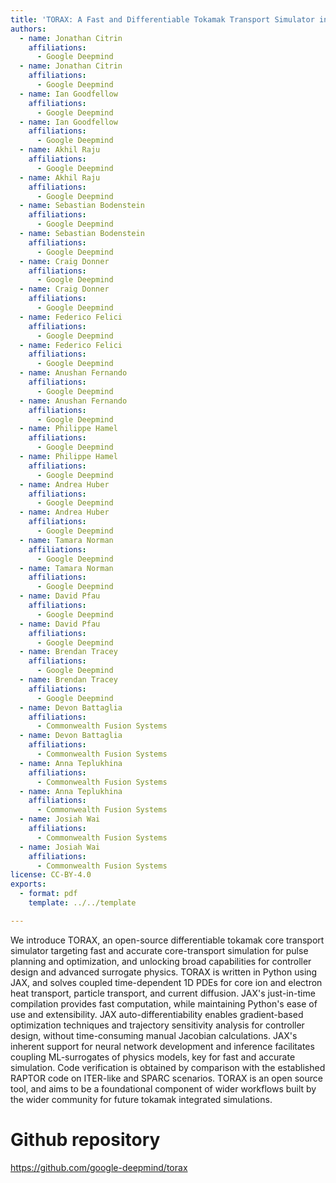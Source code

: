 ```yaml
---
title: 'TORAX: A Fast and Differentiable Tokamak Transport Simulator in JAX'
authors:
  - name: Jonathan Citrin
    affiliations:
      - Google Deepmind
  - name: Jonathan Citrin
    affiliations:
      - Google Deepmind
  - name: Ian Goodfellow
    affiliations:
      - Google Deepmind
  - name: Ian Goodfellow
    affiliations:
      - Google Deepmind
  - name: Akhil Raju
    affiliations:
      - Google Deepmind
  - name: Akhil Raju
    affiliations:
      - Google Deepmind
  - name: Sebastian Bodenstein
    affiliations:
      - Google Deepmind
  - name: Sebastian Bodenstein
    affiliations:
      - Google Deepmind
  - name: Craig Donner
    affiliations:
      - Google Deepmind
  - name: Craig Donner
    affiliations:
      - Google Deepmind
  - name: Federico Felici
    affiliations:
      - Google Deepmind
  - name: Federico Felici
    affiliations:
      - Google Deepmind
  - name: Anushan Fernando
    affiliations:
      - Google Deepmind
  - name: Anushan Fernando
    affiliations:
      - Google Deepmind
  - name: Philippe Hamel
    affiliations:
      - Google Deepmind
  - name: Philippe Hamel
    affiliations:
      - Google Deepmind
  - name: Andrea Huber
    affiliations:
      - Google Deepmind
  - name: Andrea Huber
    affiliations:
      - Google Deepmind
  - name: Tamara Norman
    affiliations:
      - Google Deepmind
  - name: Tamara Norman
    affiliations:
      - Google Deepmind
  - name: David Pfau
    affiliations:
      - Google Deepmind
  - name: David Pfau
    affiliations:
      - Google Deepmind
  - name: Brendan Tracey
    affiliations:
      - Google Deepmind
  - name: Brendan Tracey
    affiliations:
      - Google Deepmind
  - name: Devon Battaglia
    affiliations:
      - Commonwealth Fusion Systems
  - name: Devon Battaglia
    affiliations:
      - Commonwealth Fusion Systems
  - name: Anna Teplukhina
    affiliations:
      - Commonwealth Fusion Systems
  - name: Anna Teplukhina
    affiliations:
      - Commonwealth Fusion Systems
  - name: Josiah Wai
    affiliations:
      - Commonwealth Fusion Systems
  - name: Josiah Wai
    affiliations:
      - Commonwealth Fusion Systems
license: CC-BY-4.0
exports:
  - format: pdf
    template: ../../template

---
```


We introduce TORAX, an open-source differentiable tokamak core transport simulator targeting fast and accurate core-transport simulation for pulse planning and optimization, and unlocking broad capabilities for controller design and advanced surrogate physics. TORAX is written in Python using JAX, and solves coupled time-dependent 1D PDEs for core ion and electron heat transport, particle transport, and current diffusion. JAX's just-in-time compilation provides fast computation, while maintaining Python's ease of use and extensibility. JAX auto-differentiability enables gradient-based optimization techniques and trajectory sensitivity analysis for controller design, without time-consuming manual Jacobian calculations. JAX's inherent support for neural network development and inference facilitates coupling ML-surrogates of physics models, key for fast and accurate simulation. Code verification is obtained by comparison with the established RAPTOR code on ITER-like and SPARC scenarios. TORAX is an open source tool, and aims to be a foundational component of wider workflows built by the wider community for future tokamak integrated simulations.

# Github repository
https://github.com/google-deepmind/torax

